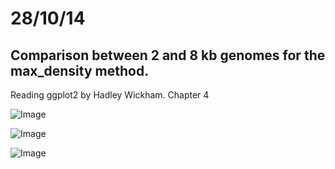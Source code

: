 28/10/14
========================================================

Comparison between 2 and 8 kb genomes for the max_density method. 
-------

Reading ggplot2 by Hadley Wickham. Chapter 4

![Image](https://github.com/pilarcormo/small_genomes_SNPs/blob/master/Rplot.maxr.png?raw=true)

![Image](https://github.com/pilarcormo/small_genomes_SNPs/blob/master/Rplot.snpd.png?raw=true)

![Image](https://github.com/pilarcormo/small_genomes_SNPs/blob/master/Rplot.maxd.png?raw=true)